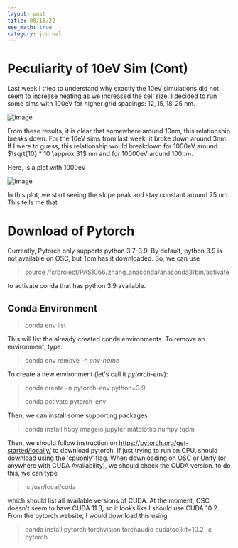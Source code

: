 ```yaml
---
layout: post
title: 08/15/22
use_math: true
category: journal
---
```



# Peculiarity of 10eV Sim (Cont)

Last week I tried to understand why exactly the 10eV simulations did not seem to increase heating as we increased the cell size. I decided to run some sims with 100eV for higher grid spacings: ${12, 15, 18, 25}$ nm.

![image](https://user-images.githubusercontent.com/98538788/184934724-e05e83c1-4288-4354-ad44-70c1467fbc16.png)

From these results, it is clear that somewhere around 10nm, this relationship breaks down. For the 10eV sims from last week, it broke down around 3nm. If I were to guess, this relationship would breakdown for 1000eV around $\sqrt{10} * 10 \approx 31$ nm and for 10000eV around $100 nm$. 

Here, is a plot with 1000eV

![image](https://user-images.githubusercontent.com/98538788/184948883-86087cf5-d7a1-4a58-89e4-c821fdaf2fd2.png)

In this plot, we start seeing the slope peak and stay constant around 25 nm. This tells me that 

# Download of Pytorch

Currently, Pytorch only supports python 3.7-3.9. By default, python 3.9 is not available on OSC, but Tom has it downloaded. So, we can use

> source /fs/project/PAS1066/zhang_anaconda/anaconda3/bin/activate

to activate conda that has python 3.9 available.

## Conda Environment

> conda env list

This will list the already created conda environments. To remove an environment, type: 

> conda env remove -n *env-name*

To create a new environment (let's call it *pytorch-env*):

> conda create -n pytorch-env python=3.9
> 
> conda activate pytorch-env

Then, we can install some supporting packages

> conda install h5py imageio jupyter matplotlib numpy tqdm

Then, we should follow instruction on https://pytorch.org/get-started/locally/ to download pytorch. If just trying to run on CPU, should download using the 'cpuonly' flag. When downloading on OSC or Unity (or anywhere with CUDA Availability), we should check the CUDA version. to do this, we can type

> ls /usr/local/cuda

which should list all available versions of CUDA. At the moment, OSC doesn't seem to have CUDA 11.3, so it looks like I should use CUDA 10.2. From the pytorch website, I would download this using

> conda install pytorch torchvision torchaudio cudatoolkit=10.2 -c pytorch







